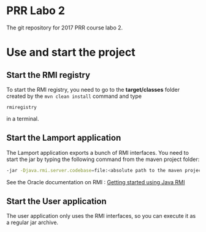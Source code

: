 # PRR Labo 2
The git repository for 2017 PRR course labo 2.

# Use and start the project

## Start the RMI registry

To start the RMI registry, you need to go to the **target/classes** folder created by the `mvn clean install` command and type 

```
rmiregistry
``` 

in a terminal.

## Start the Lamport application

The Lamport application exports a bunch of RMI interfaces. You need to start the jar by typing the following command from the maven project folder: 

```bash
-jar -Djava.rmi.server.codebase=file:<absolute path to the maven project>/target/classes/ target/lamport_application.jar 
```

See the Oracle documentation on RMI : [Getting started using Java RMI](https://docs.oracle.com/javase/7/docs/technotes/guides/rmi/hello/hello-world.html)

## Start the User application

The user application only uses the RMI interfaces, so you can execute it as a regular jar archive.
